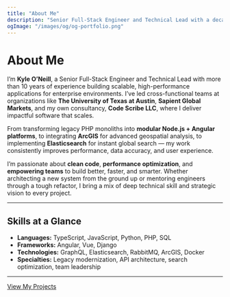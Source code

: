 ```yaml
---
title: "About Me"
description: "Senior Full-Stack Engineer and Technical Lead with a decade of experience building scalable, high-performance applications."
ogImage: "/images/og/og-portfolio.png"
---
```


# About Me

I’m **Kyle O’Neill**, a Senior Full-Stack Engineer and Technical Lead with more than 10 years of experience building scalable, high-performance applications for enterprise environments. I’ve led cross-functional teams at organizations like **The University of Texas at Austin**, **Sapient Global Markets**, and my own consultancy, **Code Scribe LLC**, where I deliver impactful software that scales.

From transforming legacy PHP monoliths into **modular Node.js + Angular platforms**, to integrating **ArcGIS** for advanced geospatial analysis, to implementing **Elasticsearch** for instant global search — my work consistently improves performance, data accuracy, and user experience.

I’m passionate about **clean code**, **performance optimization**, and **empowering teams** to build better, faster, and smarter. Whether architecting a new system from the ground up or mentoring engineers through a tough refactor, I bring a mix of deep technical skill and strategic vision to every project.

---

## Skills at a Glance
- **Languages:** TypeScript, JavaScript, Python, PHP, SQL  
- **Frameworks:** Angular, Vue, Django  
- **Technologies:** GraphQL, Elasticsearch, RabbitMQ, ArcGIS, Docker  
- **Specialties:** Legacy modernization, API architecture, search optimization, team leadership

---

[View My Projects](/projects)
